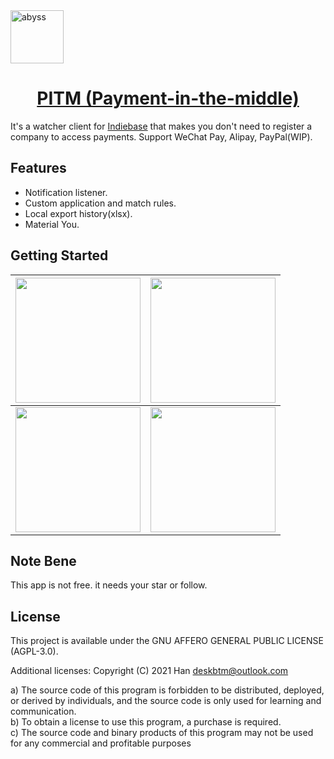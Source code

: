 <a href="#" target="_blank" rel="noopener noreferrer">
<img width="85" src="https://github.com/indiebase/PTIM/blob/dev/android/app/src/main/res/mipmap-xxxhdpi/ic_launcher_round.png?raw=true" alt="abyss" /></a>

<p align="center">
  <a href="#" target="_blank" rel="noopener noreferrer">
    <h1 align="center">PITM (Payment-in-the-middle)</h1>
  </a>
</p>

It's a watcher client for [Indiebase](https://github.com/indiebase/indiebase) that makes you don't need to register a company to access payments. Support WeChat Pay, Alipay, PayPal(WIP).

## Features

- Notification listener.
- Custom application and match rules.
- Local export history(xlsx).
- Material You.

## Getting Started

| <img width="200" src="https://user-images.githubusercontent.com/45007226/220536610-9a585ccf-5eb9-4300-a9aa-0723671e070d.png"> | <img width="200" src="https://user-images.githubusercontent.com/45007226/220536639-9ee133c8-13f9-4226-afde-1b8e561789bf.png"> |
| ---- | - |
| <img width="200" src="https://user-images.githubusercontent.com/45007226/220536654-fcbbe390-8223-42e9-b982-2f37fc5d3868.png">  | <img width="200" src="https://user-images.githubusercontent.com/45007226/220536536-00015062-caeb-4db9-94e8-cf5ab694b89f.png">|

## Note Bene
This app is not free. it needs your star or follow.

## License

This project is available under the GNU AFFERO GENERAL PUBLIC LICENSE (AGPL-3.0).

Additional licenses:
Copyright (C) 2021 Han <deskbtm@outlook.com>

a) The source code of this program is forbidden to be distributed, deployed, or derived by individuals, and the source code is only used for learning and communication.  
b) To obtain a license to use this program, a purchase is required.  
c) The source code and binary products of this program may not be used for any commercial and profitable purposes
